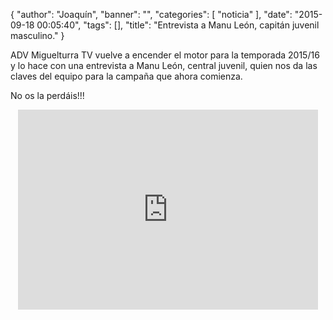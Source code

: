 {
  "author": "Joaquín", 
  "banner": "", 
  "categories": [
    "noticia"
  ], 
  "date": "2015-09-18 00:05:40", 
  "tags": [], 
  "title": "Entrevista a Manu León, capitán juvenil masculino."
}

ADV Miguelturra TV vuelve a encender el motor para la temporada 2015/16 y lo hace con una entrevista a Manu León, central juvenil, quien nos da las claves del equipo para la campaña que ahora comienza.

No os la perdáis!!!
<center>
<iframe width="480" height="320" src="https://www.youtube.com/embed/QHiJHDkL3I4" frameborder="0" allowfullscreen></iframe>
</center>

